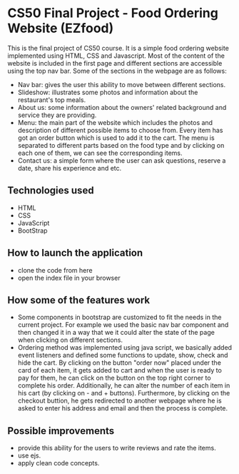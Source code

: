 # CS50 Final Project - Food Ordering Website (EZfood)
This is the final project of CS50 course. It is a simple food ordering website implemented using HTML, CSS and Javascript. Most of the content of the website is included in the first page and different sections are accessible using the top nav bar. Some of the sections in the webpage are as follows:
- Nav bar: gives the user this ability to move between different sections.
- Slideshow: illustrates some photos and information about the restaurant's top meals.
- About us: some information about the owners' related background and service they are providing. 
- Menu: the main part of the website which includes the photos and description of different possible items to choose from. Every item has got an order button which is used to add it to the cart. The menu is separated to different parts based on the food type and by clicking on each one of them, we can see the corresponding items.
- Contact us: a simple form where the user can ask questions, reserve a date, share his experience and etc.

## Technologies used
- HTML 
- CSS
- JavaScript
- BootStrap

## How to launch the application
- clone the code from here
- open the index file in your browser

## How some of the features work
- Some components in bootstrap are customized to fit the needs in the current project. For example we used the basic nav bar component and then changed it in a way that we it could alter the state of the page when clicking on different sections.
- Ordering method was implemented using java script, we basically added event listeners and defined some functions to update, show, check and hide the cart. By clicking on the button "order now" placed under the card of each item, it gets added to cart and when the user is ready to pay for them, he can click on the button on the top right corner to complete his order. Additionally, he can alter the number of each item in his cart (by clicking on - and + buttons). Furthermore, by clicking on the checkout buttion, he gets redirected to another webpage where he is asked to enter his address and email and then the process is complete. 

## Possible improvements
- provide this ability for the users to write reviews and rate the items.
- use ejs.
- apply clean code concepts.
